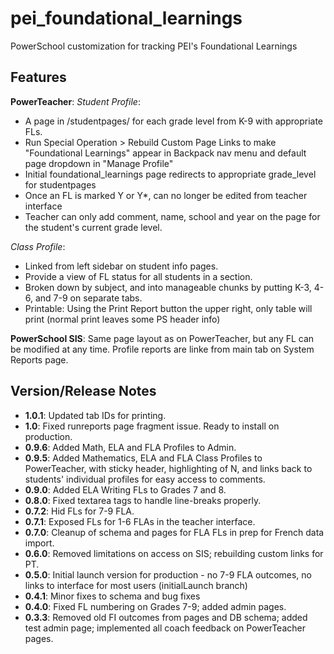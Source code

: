 # pei_foundational_learnings
PowerSchool customization for tracking PEI's Foundational Learnings

## Features
**PowerTeacher**: 
*Student Profile*:
- A page in /studentpages/ for each grade level from K-9 with appropriate FLs.
- Run Special Operation > Rebuild Custom Page Links to make "Foundational Learnings" appear in Backpack nav menu and default page dropdown in "Manage Profile"
- Initial foundational_learnings page redirects to appropriate grade_level for studentpages
- Once an FL is marked Y or Y*, can no longer be edited from teacher interface
- Teacher can only add comment, name, school and year on the page for the student's current grade level.

*Class Profile*:
- Linked from left sidebar on student info pages.
- Provide a view of FL status for all students in a section.
- Broken down by subject, and into manageable chunks by putting K-3, 4-6, and 7-9 on separate tabs.
- Printable: Using the Print Report button the upper right, only table will print (normal print leaves some PS header info)
  
**PowerSchool SIS**: Same page layout as on PowerTeacher, but any FL can be modified at any time. Profile reports are linke from main tab on System Reports page.

## Version/Release Notes
  - **1.0.1**: Updated tab IDs for printing.
  - **1.0**: Fixed runreports page fragment issue. Ready to install on production.
  - **0.9.6**: Added Math, ELA and FLA Profiles to Admin.
  - **0.9.5**: Added Mathematics, ELA and FLA Class Profiles to PowerTeacher, with sticky header, highlighting of N, and links back to students' individual profiles for easy access to comments.
  - **0.9.0**: Added ELA Writing FLs to Grades 7 and 8.
  - **0.8.0**: Fixed textarea tags to handle line-breaks properly.
  - **0.7.2**: Hid FLs for 7-9 FLA.
  - **0.7.1**: Exposed FLs for 1-6 FLAs in the teacher interface.
  - **0.7.0**: Cleanup of schema and pages for FLA FLs in prep for French data import.
  - **0.6.0**: Removed limitations on access on SIS; rebuilding custom links for PT.
  - **0.5.0**: Initial launch version for production - no 7-9 FLA outcomes, no links to interface for most users (initialLaunch branch)
  - **0.4.1**: Minor fixes to schema and bug fixes
  - **0.4.0**: Fixed FL numbering on Grades 7-9; added admin pages.
  - **0.3.3**: Removed old FI outcomes from pages and DB schema; added test admin page; implemented all coach feedback on PowerTeacher pages.

